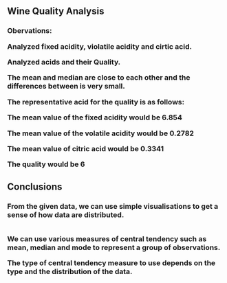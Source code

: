 <h2>Wine Quality Analysis</h2>
<h3>Obervations:


Analyzed fixed acidity, violatile acidity and cirtic acid.

Analyzed acids and their Quality.

The mean and median are close to each other and the differences between is very small.

The representative acid for the quality is as follows:

The mean value of the fixed acidity would be 6.854

The mean value of the volatile acidity would be 0.2782

The mean value of citric acid would be 0.3341

The quality would be 6
</h3>
<h2>Conclusions</h2>
<h3>
From the given data, we can use simple visualisations to get a sense of how data are distributed.
<br>
<br>

We can use various measures of central tendency such as mean, median and mode to represent a group of observations.
<br>

The type of central tendency measure to use depends on the type and the distribution of the data.
</h3>